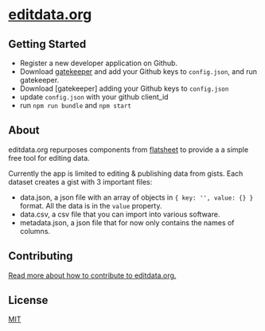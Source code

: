 # [editdata.org](http://editdata.org)

## Getting Started

* Register a new developer application on Github.
* Download [gatekeeper](https://github.com/prose/gatekeeper) and add your Github keys to `config.json`, and run gatekeeper.
* Download [gatekeeper] adding your Github keys to `config.json`
* update `config.json` with your github client_id
* run `npm run bundle` and `npm start`

## About
editdata.org repurposes components from [flatsheet](http://github.com/flatsheet/flatsheet) to provide a a simple free tool for editing data.

Currently the app is limited to editing & publishing data from gists. Each dataset creates a gist with 3 important files:

- data.json, a json file with an array of objects in `{ key: '', value: {} }` format. All the data is in the `value` property.
- data.csv, a csv file that you can import into various software.
- metadata.json, a json file that for now only contains the names of columns.

## Contributing

[Read more about how to contribute to editdata.org.](CONTRIBUTING.md)

## License
[MIT](LICENSE.md)
